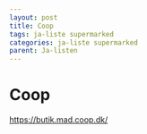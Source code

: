 ```yaml
---
layout: post
title: Coop
tags: ja-liste supermarked
categories: ja-liste supermarked
parent: Ja-listen
---
```


# Coop

https://butik.mad.coop.dk/
